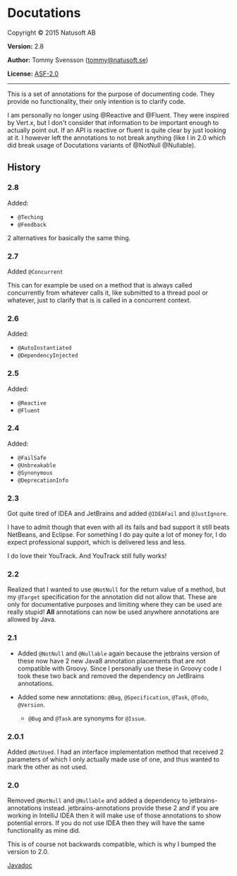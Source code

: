 # Docutations

Copyright © 2015 Natusoft AB

__Version:__ 2.8

__Author:__ Tommy Svensson (tommy@natusoft.se)

__License:__ [ASF-2.0](http://www.apache.org/licenses/LICENSE-2.0)

---

This is a set of annotations for the purpose of documenting code. They provide no functionality, their only
intention is to clarify code.

I am personally no longer using @Reactive and @Fluent. They were
inspired by Vert.x, but I don't consider that information to be important enough to actually point out. If an API is reactive or fluent is quite clear by just looking at it. I however left the annotations to not break anything (like I in 2.0 which did break usage of Docutations variants of @NotNull @Nullable).

## History

### 2.8

Added: 

   * `@Teching`
   * `@Feedback`
   
2 alternatives for basically the same thing.

### 2.7

Added `@Concurrent`

This can for example be used on a method that is always called concurrently from whatever calls it, like submitted to a thread pool or whatever, just to clarify that is is called in a concurrent context.

### 2.6

Added:

   * `@AutoInstantiated`
   * `@DependencyInjected`

### 2.5

Added:

   * `@Reactive`
   * `@Fluent`

### 2.4

Added:

  * `@FailSafe`
  * `@Unbreakable`
  * `@Synonymous`
  * `@DeprecationInfo`

### 2.3

Got quite tired of IDEA and JetBrains and added `@IDEAFail` and `@JustIgnore`.

I have to admit though that even with all its fails and bad support it still beats NetBeans, and Eclipse.
For something I do pay quite a lot of money for, I do expect professional support, which is delivered
less and less.

I do love their YouTrack. And YouTrack still fully works!

### 2.2

Realized that I wanted to use `@NotNull` for the return value of a method, but my `@Target` specification for the annotation did not allow that. These are only for documentative purposes and limiting where they can be used are really stupid! __All__ annotations can now be used anywhere annotations are allowed by Java.

### 2.1

- Added `@NotNull` and `@Nullable` again because the jetbrains version of these now have 2 new Java8 annotation placements that are not compatible with Groovy. Since I personally use these in Groovy code I took these two back and removed the dependency on JetBrains annotations.

- Added some new annotations: `@Bug`, `@Specification`, `@Task`, `@Todo`, `@Version`.
   - `@Bug` and `@Task` are synonyms for `@Issue`.

### 2.0.1

Added `@NotUsed`. I had an interface implementation method that received 2 parameters of which I only actually made use of one, and thus wanted to mark the other as not used.

### 2.0

Removed `@NotNull` and `@Nullable` and added a dependency to jetbrains-annotations instead. jetbrains-annotations provide these 2 and if you are working in IntelliJ IDEA then it will make use of those annotations to show potential errors. If you do not use IDEA then they will have the same functionality as mine did.

This is of course not backwards compatible, which is why I bumped the version to 2.0.


[Javadoc](http://apidoc.natusoft.se/Docutations/)
